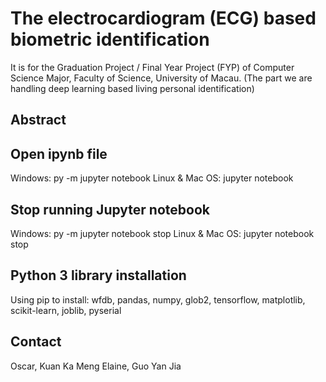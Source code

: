 # The electrocardiogram (ECG) based biometric identification
It is for the Graduation Project / Final Year Project (FYP) of Computer Science Major, Faculty of Science, University of Macau. 
(The part we are handling deep learning based living personal identification)

## Abstract

## Open ipynb file
Windows: py -m jupyter notebook
Linux & Mac OS: jupyter notebook


## Stop running Jupyter notebook
Windows: py -m jupyter notebook stop
Linux & Mac OS: jupyter notebook stop

## Python 3 library installation
Using pip to install:
wfdb, pandas, numpy, glob2, tensorflow, matplotlib, scikit-learn, joblib, pyserial

## Contact
Oscar, Kuan Ka Meng
Elaine, Guo Yan Jia
